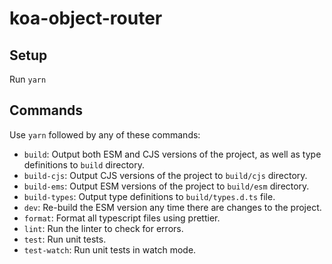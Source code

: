 # koa-object-router

## Setup

Run `yarn`

## Commands

Use `yarn` followed by any of these commands:

- `build`: Output both ESM and CJS versions of the project, as well as type definitions to `build` directory.
- `build-cjs`: Output CJS versions of the project to `build/cjs` directory.
- `build-ems`: Output ESM versions of the project to `build/esm` directory.
- `build-types`: Output type definitions to `build/types.d.ts` file.
- `dev`: Re-build the ESM version any time there are changes to the project.
- `format`: Format all typescript files using prettier.
- `lint`: Run the linter to check for errors.
- `test`: Run unit tests.
- `test-watch`: Run unit tests in watch mode.
